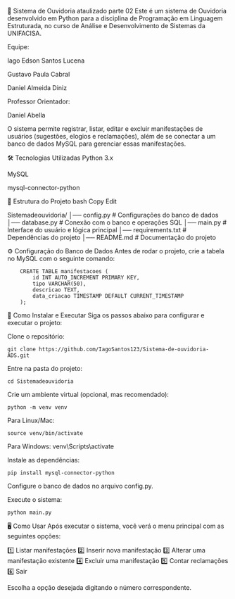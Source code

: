 📌 Sistema de Ouvidoria ataulizado parte 02
Este é um sistema de Ouvidoria desenvolvido em Python para a disciplina de Programação em Linguagem Estruturada, no curso de Análise e Desenvolvimento de Sistemas da UNIFACISA.

Equipe:

Iago Edson Santos Lucena

Gustavo Paula Cabral

Daniel Almeida Diniz

Professor Orientador:

Daniel Abella

O sistema permite registrar, listar, editar e excluir manifestações de usuários (sugestões, elogios e reclamações), além de se conectar a um banco de dados MySQL para gerenciar essas manifestações.

🛠 Tecnologias Utilizadas
Python 3.x

MySQL

mysql-connector-python

📂 Estrutura do Projeto
bash
Copy
Edit

Sistemadeouvidoria/
│── config.py            # Configurações do banco de dados
│── database.py          # Conexão com o banco e operações SQL
│── main.py              # Interface do usuário e lógica principal
│── requirements.txt     # Dependências do projeto
│── README.md            # Documentação do projeto

⚙️ Configuração do Banco de Dados
Antes de rodar o projeto, crie a tabela no MySQL com o seguinte comando:

        CREATE TABLE manifestacoes (
            id INT AUTO_INCREMENT PRIMARY KEY,
            tipo VARCHAR(50),
            descricao TEXT,
            data_criacao TIMESTAMP DEFAULT CURRENT_TIMESTAMP
        );



🚀 Como Instalar e Executar
Siga os passos abaixo para configurar e executar o projeto:

Clone o repositório:

    git clone https://github.com/IagoSantos123/Sistema-de-ouvidoria-ADS.git


Entre na pasta do projeto:

    cd Sistemadeouvidoria


Crie um ambiente virtual (opcional, mas recomendado):

    python -m venv venv


Para Linux/Mac:

    source venv/bin/activate

Para Windows:
    venv\Scripts\activate

Instale as dependências:

    pip install mysql-connector-python


Configure o banco de dados no arquivo config.py.

Execute o sistema:

    python main.py


🖥 Como Usar
Após executar o sistema, você verá o menu principal com as seguintes opções:

1️⃣ Listar manifestações
2️⃣ Inserir nova manifestação
3️⃣ Alterar uma manifestação existente
4️⃣ Excluir uma manifestação
5️⃣ Contar reclamações
6️⃣ Sair

Escolha a opção desejada digitando o número correspondente.

